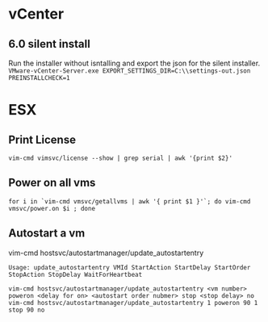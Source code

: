 # vCenter
## 6.0 silent install



Run the installer without isntalling and export the json for the silent installer.
`VMware-vCenter-Server.exe EXPORT_SETTINGS_DIR=C:\\settings-out.json PREINSTALLCHECK=1`

ESX
===

Print License
-------------

    vim-cmd vimsvc/license --show | grep serial | awk '{print $2}'

Power on all vms
----------------

    for i in `vim-cmd vmsvc/getallvms | awk '{ print $1 }'`; do vim-cmd vmsvc/power.on $i ; done


Autostart a vm
--------------
vim-cmd hostsvc/autostartmanager/update_autostartentry

    Usage: update_autostartentry VMId StartAction StartDelay StartOrder StopAction StopDelay WaitForHeartbeat

    vim-cmd hostsvc/autostartmanager/update_autostartentry <vm number> poweron <delay for on> <autostart order nubmer> stop <stop delay> no
    vim-cmd hostsvc/autostartmanager/update_autostartentry 1 poweron 90 1 stop 90 no
